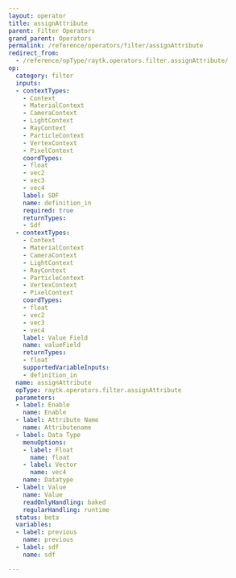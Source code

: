 ```yaml
---
layout: operator
title: assignAttribute
parent: Filter Operators
grand_parent: Operators
permalink: /reference/operators/filter/assignAttribute
redirect_from:
  - /reference/opType/raytk.operators.filter.assignAttribute/
op:
  category: filter
  inputs:
  - contextTypes:
    - Context
    - MaterialContext
    - CameraContext
    - LightContext
    - RayContext
    - ParticleContext
    - VertexContext
    - PixelContext
    coordTypes:
    - float
    - vec2
    - vec3
    - vec4
    label: SDF
    name: definition_in
    required: true
    returnTypes:
    - Sdf
  - contextTypes:
    - Context
    - MaterialContext
    - CameraContext
    - LightContext
    - RayContext
    - ParticleContext
    - VertexContext
    - PixelContext
    coordTypes:
    - float
    - vec2
    - vec3
    - vec4
    label: Value Field
    name: valueField
    returnTypes:
    - float
    supportedVariableInputs:
    - definition_in
  name: assignAttribute
  opType: raytk.operators.filter.assignAttribute
  parameters:
  - label: Enable
    name: Enable
  - label: Attribute Name
    name: Attributename
  - label: Data Type
    menuOptions:
    - label: Float
      name: float
    - label: Vector
      name: vec4
    name: Datatype
  - label: Value
    name: Value
    readOnlyHandling: baked
    regularHandling: runtime
  status: beta
  variables:
  - label: previous
    name: previous
  - label: sdf
    name: sdf

---
```

